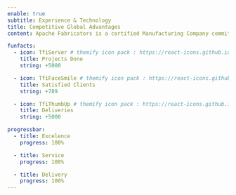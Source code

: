 ```yaml
---
enable: true
subtitle: Experience & Technology
title: Competitive Global Advantages
content: Apache Fabricators is a certified Manufacturing Company committed to meeting and exceeding customer’s requirements. We have reviewed the problems that cause delays and instituted procedures to ensure that your parts reach you on time we pledge to quote your parts at a fair price, and to offer suggestions for reducing cost whenever possible.

funfacts:
  - icon: TfiServer # themify icon pack : https://react-icons.github.io/react-icons/icons/tfi/
    title: Projects Done
    string: +5000

  - icon: TfiFaceSmile # themify icon pack : https://react-icons.github.io/react-icons/icons/tfi/
    title: Satisfied Clients
    string: +789

  - icon: TfiThumbUp # themify icon pack : https://react-icons.github.io/react-icons/icons/tfi/
    title: Deliveries
    string: +5000

progressbar:
  - title: Excelence
    progress: 100%

  - title: Service
    progress: 100%

  - title: Delivery
    progress: 100%
---
```

